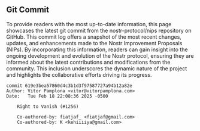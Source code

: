 ## Git Commit
To provide readers with the most up-to-date information, this page showcases the latest git commit from the nostr-protocol/nips repository on GitHub. This commit log offers a snapshot of the most recent changes, updates, and enhancements made to the Nostr Improvement Proposals (NIPs). By incorporating this information, readers can gain insight into the ongoing development and evolution of the Nostr protocol, ensuring they are informed about the latest contributions and modifications from the community. This inclusion underscores the dynamic nature of the project and highlights the collaborative efforts driving its progress.

```shell
commit 619e3bea57860d4c3b1d3f97587727a94b12a82e
Author: Vitor Pamplona <vitor@vitorpamplona.com>
Date:   Tue Feb 18 22:08:36 2025 -0500

    Right to Vanish (#1256)
    
    Co-authored-by: fiatjaf_ <fiatjaf@gmail.com>
    Co-authored-by: K <kehiiiiya@gmail.com>
```

